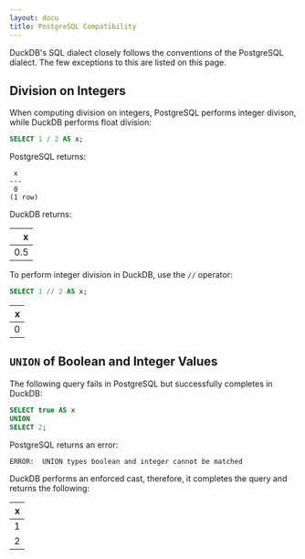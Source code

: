 ```yaml
---
layout: docu
title: PostgreSQL Compatibility
---
```


DuckDB's SQL dialect closely follows the conventions of the PostgreSQL dialect.
The few exceptions to this are listed on this page.

## Division on Integers

When computing division on integers, PostgreSQL performs integer divison, while DuckDB performs float division:

```sql
SELECT 1 / 2 AS x;
```

PostgreSQL returns:

```text
 x
---
 0
(1 row)
```

DuckDB returns:

|  x  |
|----:|
| 0.5 |

To perform integer division in DuckDB, use the `//` operator:

```sql
SELECT 1 // 2 AS x;
```

| x |
|--:|
| 0 |

## `UNION` of Boolean and Integer Values

The following query fails in PostgreSQL but successfully completes in DuckDB:

```sql
SELECT true AS x
UNION
SELECT 2;
```

PostgreSQL returns an error:

```console
ERROR:  UNION types boolean and integer cannot be matched
```

DuckDB performs an enforced cast, therefore, it completes the query and returns the following:

| x |
|--:|
| 1 |
| 2 |
